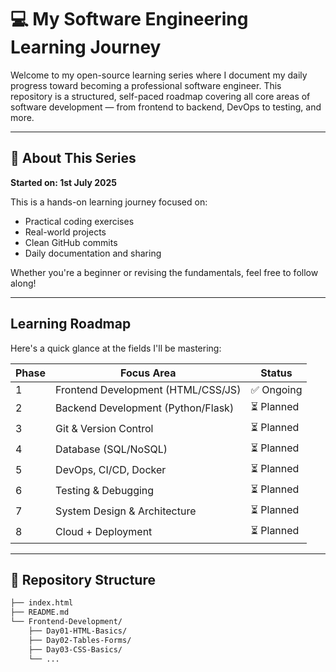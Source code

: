 # 💻 My Software Engineering Learning Journey

Welcome to my open-source learning series where I document my daily progress toward becoming a professional software engineer. This repository is a structured, self-paced roadmap covering all core areas of software development — from frontend to backend, DevOps to testing, and more.

---

## 📘 About This Series
**Started on: 1st July 2025**

This is a hands-on learning journey focused on:
- Practical coding exercises
- Real-world projects
- Clean GitHub commits
- Daily documentation and sharing

Whether you're a beginner or revising the fundamentals, feel free to follow along!

---

## Learning Roadmap

Here's a quick glance at the fields I'll be mastering:

| Phase | Focus Area                        | Status     |
|-------|-----------------------------------|------------|
| 1     | Frontend Development (HTML/CSS/JS) | ✅ Ongoing |
| 2     | Backend Development (Python/Flask) | ⏳ Planned |
| 3     | Git & Version Control              | ⏳ Planned |
| 4     | Database (SQL/NoSQL)               | ⏳ Planned |
| 5     | DevOps, CI/CD, Docker              | ⏳ Planned |
| 6     | Testing & Debugging                | ⏳ Planned |
| 7     | System Design & Architecture       | ⏳ Planned |
| 8     | Cloud + Deployment                 | ⏳ Planned |

---

## 📁 Repository Structure

```bash
├── index.html
├── README.md
└── Frontend-Development/
    ├── Day01-HTML-Basics/
    ├── Day02-Tables-Forms/
    ├── Day03-CSS-Basics/
    └── ...
